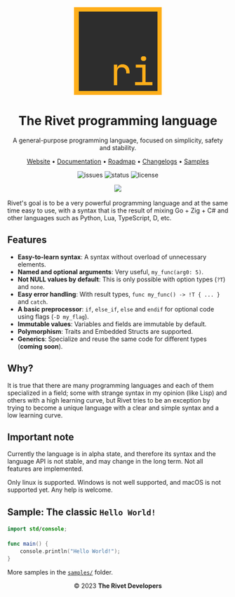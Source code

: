 <div align="center">

<img src="https://github.com/rivet-lang/logo/blob/main/logo.png" alt="Rivet logo" width="200" height="200"/>

# The Rivet programming language

A general-purpose programming language, focused on simplicity, safety and stability.

[Website](https://rivet-lang.github.io)
•
[Documentation](https://rivet-lang.github.io/docs)
•
[Roadmap](ROADMAP.md)
•
[Changelogs](changelogs/)
•
[Samples](samples/)

![issues](https://img.shields.io/github/issues/rivet-lang/rivet?style=flat-square)
![status](https://img.shields.io/badge/status-alpha-blue?style=flat-square)
![license](https://img.shields.io/github/license/rivet-lang/rivet?style=flat-square)

[![](https://dcbadge.vercel.app/api/server/thCA4VsWgs)](https://discord.gg/thCA4VsWgs)

</div>

Rivet's goal is to be a very powerful programming language and at the same time easy
to use, with a syntax that is the result of mixing Go + Zig + C# and other languages
such as Python, Lua, TypeScript, D, etc.

## Features

* **Easy-to-learn syntax**: A syntax without overload of unnecessary elements.
* **Named and optional arguments**: Very useful, `my_func(arg0: 5)`.
* **Not NULL values by default**: This is only possible with option types (`?T`) and `none`.
* **Easy error handling**: With result types, `func my_func() -> !T { ... }` and `catch`.
* **A basic preprocessor**: `if`, `else_if`, `else` and `endif` for optional code using 
    flags (`-D my_flag`).
* **Immutable values**: Variables and fields are immutable by default.
* **Polymorphism**: Traits and Embedded Structs are supported.
* **Generics**: Specialize and reuse the same code for different types (**coming soon**).

## Why?

It is true that there are many programming languages and each of them specialized in
a field; some with strange syntax in my opinion (like Lisp) and others with a high
learning curve, but Rivet tries to be an exception by trying to become a unique
language with a clear and simple syntax and a low learning curve.

## Important note

Currently the language is in alpha state, and therefore its syntax and the language
API is not stable, and may change in the long term. Not all features are implemented.

Only linux is supported. Windows is not well supported, and macOS is not supported yet.
Any help is welcome.

## Sample: The classic `Hello World!`

```swift
import std/console;

func main() {
    console.println("Hello World!");
}
```
More samples in the [`samples/`](samples/) folder.

<div align="center">

© 2023 **The Rivet Developers**

</div>
